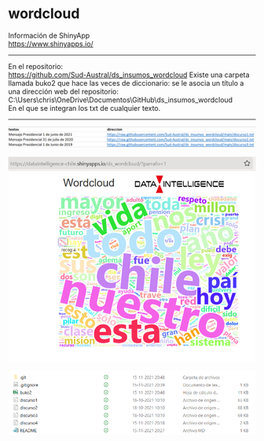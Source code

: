 # wordcloud

Información de ShinyApp\
https://www.shinyapps.io/

***
En el repositorio:\
https://github.com/Sud-Austral/ds_insumos_wordcloud
Existe una carpeta llamada buko2 que hace las veces de diccionario: se le asocia un título a una dirección web del repositorio:\
C:\Users\chris\OneDrive\Documentos\GitHub\ds_insumos_wordcloud\
En el que se integran los txt de cualquier texto.

***

![](imagen_001.png)

![](imagen_002.png)




![](imagen_003.png)

